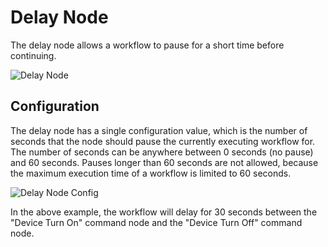 # Delay Node

The delay node allows a workflow to pause for a short time before continuing.

![Delay Node](/images/workflows/logic/delay-node.png "Delay Node")

## Configuration

The delay node has a single configuration value, which is the number of seconds that the node should pause the currently executing workflow for.  The number of seconds can be anywhere between 0 seconds (no pause) and 60 seconds.  Pauses longer than 60 seconds are not allowed, because the maximum execution time of a workflow is limited to 60 seconds.

![Delay Node Config](/images/workflows/logic/delay-node-config.png "Delay Node Config")

In the above example, the workflow will delay for 30 seconds between the "Device Turn On" command node and the "Device Turn Off" command node.
